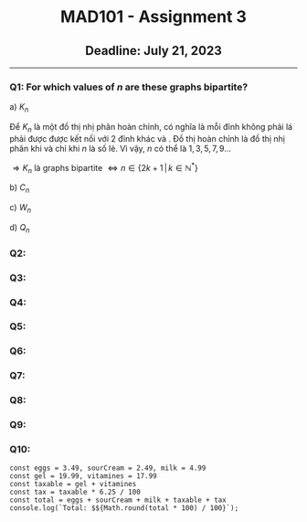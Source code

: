 <div align="center">
  <h1>MAD101 - Assignment 3</h1>
  <h2>Deadline: July 21, 2023</h2>
</div>

---

### Q1: For which values of $n$ are these graphs bipartite?

a) ${K_n}$

Để $K_n$ là một đồ thị nhị phân hoàn chỉnh, có nghĩa là mỗi đỉnh không phải lá phải được được kết nối với 2 đỉnh khác và . Đồ thị hoàn chỉnh là đồ thị nhị phân khi và chỉ khi $n$ là số lẻ. Vì vậy, $n$ có thể là $1, 3, 5, 7, 9...$

$\Rightarrow K_n$ là graphs bipartite $\Leftrightarrow n \in \{ 2k+1 \, | \, k \in \mathbb{N}^* \}$

b) ${C_n}$

c) ${W_n}$

d) ${Q_n}$

### Q2:

### Q3:

### Q4:

### Q5:

### Q6:

### Q7:

### Q8:

### Q9:

### Q10:

```run
const eggs = 3.49, sourCream = 2.49, milk = 4.99
const gel = 19.99, vitamines = 17.99
const taxable = gel + vitamines
const tax = taxable * 6.25 / 100
const total = eggs + sourCream + milk + taxable + tax
console.log(`Total: $${Math.round(total * 100) / 100}`);
```
